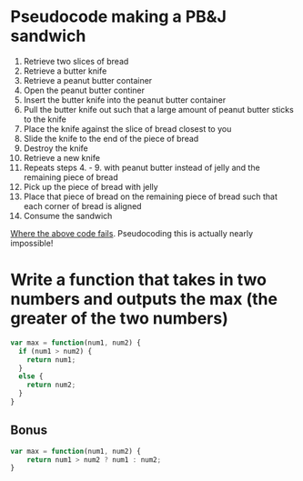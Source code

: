 # Pseudocode making a PB&J sandwich

1. Retrieve two slices of bread
1. Retrieve a butter knife
1. Retrieve a peanut butter container
1. Open the peanut butter continer
1. Insert the butter knife into the peanut butter container
1. Pull the butter knife out such that a large amount of peanut butter sticks to the knife
1. Place the knife against the slice of bread closest to you
1. Slide the knife to the end of the piece of bread
1. Destroy the knife
1. Retrieve a new knife
1. Repeats steps 4. - 9. with peanut butter instead of jelly and the remaining piece of bread
1. Pick up the piece of bread with jelly
1. Place that piece of bread on the remaining piece of bread such that each corner of bread is aligned
1. Consume the sandwich

[Where the above code fails](https://minecraft.makecode.com/courses/csintro/functions/unplugged). Pseudocoding this is actually nearly impossible!

# Write a function that takes in two numbers and outputs the max (the greater of the two numbers)

```js
var max = function(num1, num2) {
  if (num1 > num2) {
    return num1;
  }
  else {
    return num2;
  }
}
```

## Bonus

```js
var max = function(num1, num2) {
    return num1 > num2 ? num1 : num2;
}
```
